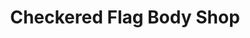 ---
title: "Checkered Flag Body Shop"
url: /virginia-beach/checkered-flag-body-shop/
shop: car repair
---